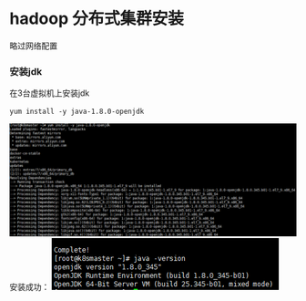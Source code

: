 # hadoop 分布式集群安装

略过网络配置
### 安装jdk
在3台虚拟机上安装jdk

```
yum install -y java-1.8.0-openjdk
```
![输入图片说明](https://raw.githubusercontent.com/dfdbb/MyMakdownPhoto/master/2022/objMw5ayGINvnmwM.png)
安装成功：
![输入图片说明](https://raw.githubusercontent.com/dfdbb/MyMakdownPhoto/master/2022/qHiENAc6skI5ryyk.png)



<!--stackedit_data:
eyJoaXN0b3J5IjpbMTYxMTM0NzAzNywtMjA4ODc0NjYxMiwxND
UyMjk2MjkxXX0=
-->